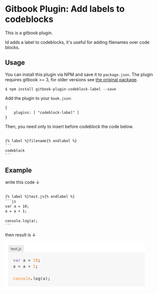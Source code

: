# Gitbook Plugin: Add labels to codeblocks

This is a gitbook plugin.

Id adds a label to codeblocks, it's useful for adding filenames over code blocks.

## Usage

You can install this plugin via NPM and save it to `package.json`.
The plugin requires gitbook >= 3, for older versions see [the original package](https://github.com/litmon/gitbook-plugin-codeblock-filename).

```
$ npm install gitbook-plugin-codeblock-label --save
```

Add the plugin to your `book.json`:

```
{
	plugins: [ "codeblock-label" ]
}
```

Then, you need only to insert before codeblock the code below.

<pre><code>
{% label %}filename{% endlabel %}
```
codeblock
```
</code></pre>


## Example

write this code ↓

<pre><code>
{% label %}test.js{% endlabel %}
```js
var a = 10;
a = a + 1;

console.log(a);
```
</code></pre>

then result is ↓

![screenshot](./screenshot.png)


